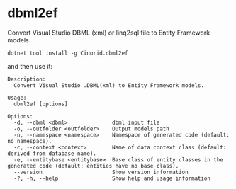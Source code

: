 # dbml2ef
Convert Visual Studio DBML (xml) or linq2sql file to Entity Framework models.

``` dotnet tool install -g Cinorid.dbml2ef ```

and then use it:

```
Description:
  Convert Visual Studio .DBML(xml) to Entity Framework models.

Usage:
  dbml2ef [options]

Options:
  -d, --dbml <dbml>              dbml input file
  -o, --outfolder <outfolder>    Output models path
  -n, --namespace <namespace>    Namespace of generated code (default: no namespace).
  -c, --context <context>        Name of data context class (default: derived from database name).
  -e, --entitybase <entitybase>  Base class of entity classes in the generated code (default: entities have no base class).
  --version                      Show version information
  -?, -h, --help                 Show help and usage information
```
